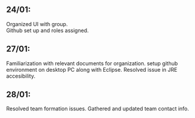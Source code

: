 ## 24/01:
Organized UI with group.  
Github set up and roles assigned.
## 27/01:
Familiarization with relevant documents for organization. 
setup github environment on desktop PC along with Eclipse. 
Resolved issue in JRE accesibility.
## 28/01: 
Resolved team formation issues. 
Gathered and updated team contact info.